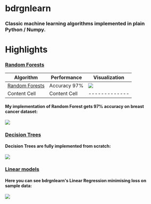 # bdrgnlearn

### Classic machine learning algorithms implemented in plain Python / Numpy. 

# Highlights

### [Random Forests](bdrgnlearn/ensemble.py)


| Algorithm  | Performance | Visualization
| ------------- | ------------- |  ------------- | 
| [Random Forests](bdrgnlearn/ensemble.py)  | Accuracy 97%  | ![](demo_gifs/rf_demo.gif) |
| Content Cell  | Content Cell  | ------------- | 

#### My implementation of Random Forest gets 97% accuracy on breast cancer dataset:
![](demo_gifs/rf_demo.gif)

### [Decision Trees](bdrgnlearn/tree.py)

#### Decision Trees are fully implemented from scratch:
![](demo_gifs/decision_tree_demo.gif)

### [Linear models](bdrgnlearn/linear_model.py)

#### Here you can see bdrgnlearn's Linear Regression minimising loss on sample data:
![](demo_gifs/linreg_sgd_demo.gif)
